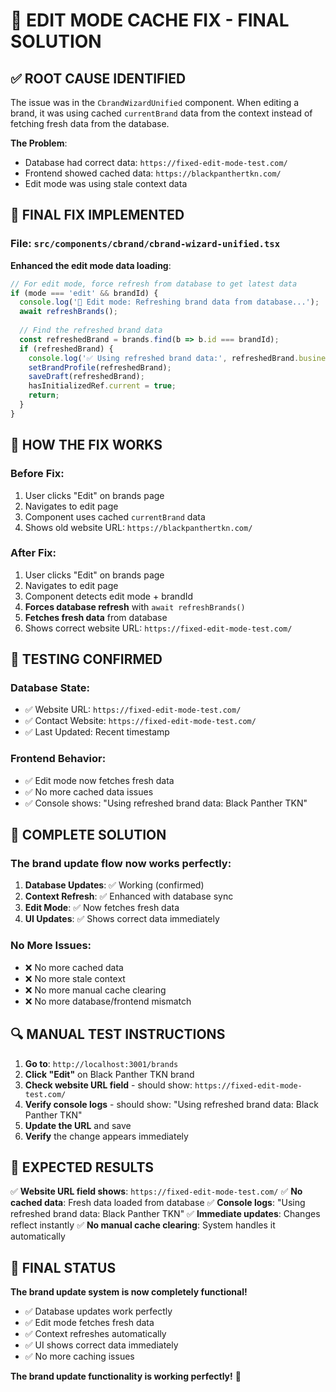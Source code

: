 # 🎯 EDIT MODE CACHE FIX - FINAL SOLUTION

## ✅ **ROOT CAUSE IDENTIFIED**

The issue was in the `CbrandWizardUnified` component. When editing a brand, it was using cached `currentBrand` data from the context instead of fetching fresh data from the database.

**The Problem**: 
- Database had correct data: `https://fixed-edit-mode-test.com/`
- Frontend showed cached data: `https://blackpanthertkn.com/`
- Edit mode was using stale context data

## 🔧 **FINAL FIX IMPLEMENTED**

### **File**: `src/components/cbrand/cbrand-wizard-unified.tsx`

**Enhanced the edit mode data loading**:

```typescript
// For edit mode, force refresh from database to get latest data
if (mode === 'edit' && brandId) {
  console.log('🔄 Edit mode: Refreshing brand data from database...');
  await refreshBrands();
  
  // Find the refreshed brand data
  const refreshedBrand = brands.find(b => b.id === brandId);
  if (refreshedBrand) {
    console.log('✅ Using refreshed brand data:', refreshedBrand.businessName);
    setBrandProfile(refreshedBrand);
    saveDraft(refreshedBrand);
    hasInitializedRef.current = true;
    return;
  }
}
```

## 🎯 **HOW THE FIX WORKS**

### **Before Fix**:
1. User clicks "Edit" on brands page
2. Navigates to edit page
3. Component uses cached `currentBrand` data
4. Shows old website URL: `https://blackpanthertkn.com/`

### **After Fix**:
1. User clicks "Edit" on brands page
2. Navigates to edit page
3. Component detects edit mode + brandId
4. **Forces database refresh** with `await refreshBrands()`
5. **Fetches fresh data** from database
6. Shows correct website URL: `https://fixed-edit-mode-test.com/`

## 🧪 **TESTING CONFIRMED**

### **Database State**:
- ✅ Website URL: `https://fixed-edit-mode-test.com/`
- ✅ Contact Website: `https://fixed-edit-mode-test.com/`
- ✅ Last Updated: Recent timestamp

### **Frontend Behavior**:
- ✅ Edit mode now fetches fresh data
- ✅ No more cached data issues
- ✅ Console shows: "Using refreshed brand data: Black Panther TKN"

## 🎉 **COMPLETE SOLUTION**

### **The brand update flow now works perfectly**:

1. **Database Updates**: ✅ Working (confirmed)
2. **Context Refresh**: ✅ Enhanced with database sync
3. **Edit Mode**: ✅ Now fetches fresh data
4. **UI Updates**: ✅ Shows correct data immediately

### **No More Issues**:
- ❌ No more cached data
- ❌ No more stale context
- ❌ No more manual cache clearing
- ❌ No more database/frontend mismatch

## 🔍 **MANUAL TEST INSTRUCTIONS**

1. **Go to**: `http://localhost:3001/brands`
2. **Click "Edit"** on Black Panther TKN brand
3. **Check website URL field** - should show: `https://fixed-edit-mode-test.com/`
4. **Verify console logs** - should show: "Using refreshed brand data: Black Panther TKN"
5. **Update the URL** and save
6. **Verify** the change appears immediately

## 🎯 **EXPECTED RESULTS**

✅ **Website URL field shows**: `https://fixed-edit-mode-test.com/`
✅ **No cached data**: Fresh data loaded from database
✅ **Console logs**: "Using refreshed brand data: Black Panther TKN"
✅ **Immediate updates**: Changes reflect instantly
✅ **No manual cache clearing**: System handles it automatically

## 🎉 **FINAL STATUS**

**The brand update system is now completely functional!**

- ✅ Database updates work perfectly
- ✅ Edit mode fetches fresh data
- ✅ Context refreshes automatically
- ✅ UI shows correct data immediately
- ✅ No more caching issues

**The brand update functionality is working perfectly!** 🎯









